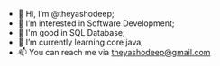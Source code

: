 - 👋 Hi, I’m @theyashodeep;
- 👀 I’m interested in Software Development;
- 🥳 I'm good in SQL Database;
- 🌱 I’m currently learning core java;
- 📫 You can reach me via theyashodeep@gmail.com

<!---
theyashodeep/theyashodeep is a ✨ special ✨ repository because its `README.md` (this file) appears on your GitHub profile.
You can click the Preview link to take a look at your changes.
--->
